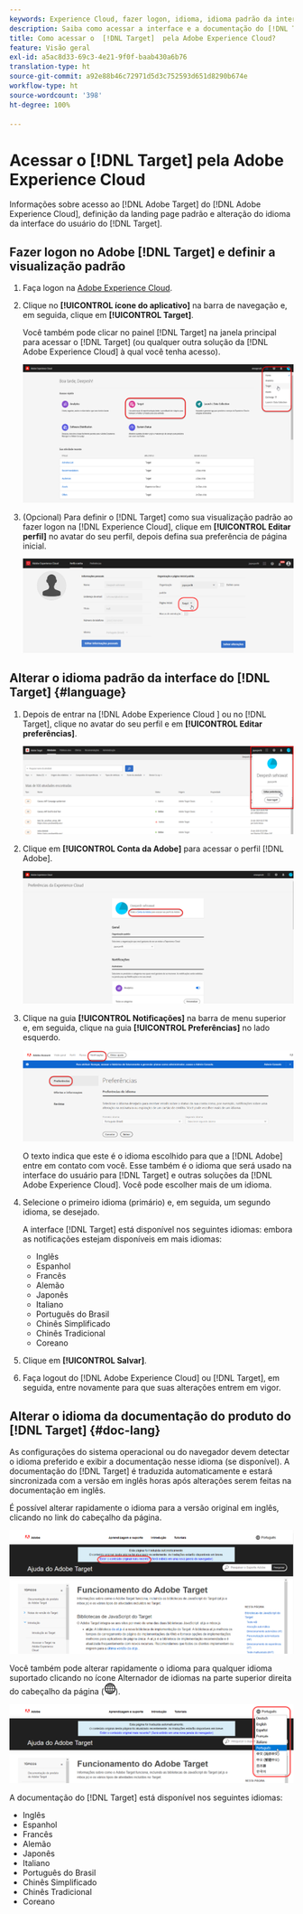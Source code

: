 ```yaml
---
keywords: Experience Cloud, fazer logon, idioma, idioma padrão da interface do usuário, idioma padrão
description: Saiba como acessar a interface e a documentação do [!DNL Target] from the Adobe Experience Cloud, set your default view, and change the language of the [!DNL Target] .
title: Como acessar o  [!DNL Target]  pela Adobe Experience Cloud?
feature: Visão geral
exl-id: a5ac8d33-69c3-4e21-9f0f-baab430a6b76
translation-type: ht
source-git-commit: a92e88b46c72971d5d3c752593d651d8290b674e
workflow-type: ht
source-wordcount: '398'
ht-degree: 100%

---
```


# Acessar o [!DNL Target] pela Adobe Experience Cloud

Informações sobre acesso ao [!DNL Adobe Target] do [!DNL Adobe Experience Cloud], definição da landing page padrão e alteração do idioma da interface do usuário do [!DNL Target].

## Fazer logon no Adobe [!DNL Target] e definir a visualização padrão

1. Faça logon na [Adobe Experience Cloud](https://experience.adobe.com/).

1. Clique no **[!UICONTROL ícone do aplicativo]** na barra de navegação e, em seguida, clique em **[!UICONTROL Target]**.

   Você também pode clicar no painel [!DNL Target] na janela principal para acessar o [!DNL Target] (ou qualquer outra solução da [!DNL Adobe Experience Cloud] à qual você tenha acesso).

   ![Ícone do aplicativo](/help/c-intro/assets/appmenu-new.png)

1. (Opcional) Para definir o [!DNL Target] como sua visualização padrão ao fazer logon na [!DNL Experience Cloud], clique em **[!UICONTROL Editar perfil]** no avatar do seu perfil, depois defina sua preferência de página inicial.

   ![Página de aterrissagem](/help/c-intro/assets/pagepref-new.png)

## Alterar o idioma padrão da interface do [!DNL Target] {#language}

1. Depois de entrar na [!DNL Adobe Experience Cloud ] ou no [!DNL Target], clique no avatar do seu perfil e em **[!UICONTROL Editar preferências]**.

   ![Editar perfil](/help/c-intro/assets/change-language.png)

1. Clique em **[!UICONTROL Conta da Adobe]** para acessar o perfil [!DNL Adobe].

   ![Conta da Adobe](/help/c-intro/assets/adobe-account.png)

1. Clique na guia **[!UICONTROL Notificações]** na barra de menu superior e, em seguida, clique na guia **[!UICONTROL Preferências]** no lado esquerdo.

   ![Idiomas de preferência](/help/c-intro/assets/prefered-language.png)

   O texto indica que este é o idioma escolhido para que a [!DNL Adobe] entre em contato com você. Esse também é o idioma que será usado na interface do usuário para [!DNL Target] e outras soluções da [!DNL Adobe Experience Cloud]. Você pode escolher mais de um idioma.

1. Selecione o primeiro idioma (primário) e, em seguida, um segundo idioma, se desejado.

   A interface [!DNL Target] está disponível nos seguintes idiomas: embora as notificações estejam disponíveis em mais idiomas:

   * Inglês
   * Espanhol
   * Francês
   * Alemão
   * Japonês
   * Italiano
   * Português do Brasil
   * Chinês Simplificado
   * Chinês Tradicional
   * Coreano

1. Clique em **[!UICONTROL Salvar]**.

1. Faça logout do [!DNL Adobe Experience Cloud] ou [!DNL Target], em seguida, entre novamente para que suas alterações entrem em vigor.

## Alterar o idioma da documentação do produto do [!DNL Target] {#doc-lang}

As configurações do sistema operacional ou do navegador devem detectar o idioma preferido e exibir a documentação nesse idioma (se disponível). A documentação do [!DNL Target] é traduzida automaticamente e estará sincronizada com a versão em inglês horas após alterações serem feitas na documentação em inglês.

É possível alterar rapidamente o idioma para a versão original em inglês, clicando no link do cabeçalho da página.

![Alterar para o idioma original](/help/c-intro/assets/mt-original.png)

Você também pode alterar rapidamente o idioma para qualquer idioma suportado clicando no ícone Alternador de idiomas na parte superior direita do cabeçalho da página (![alternador de idiomas](/help/c-intro/assets/icon-language-switcher.png)).

![alternador de idiomas](/help/c-intro/assets/language-switcher.png)

A documentação do [!DNL Target] está disponível nos seguintes idiomas:

* Inglês
* Espanhol
* Francês
* Alemão
* Japonês
* Italiano
* Português do Brasil
* Chinês Simplificado
* Chinês Tradicional
* Coreano
